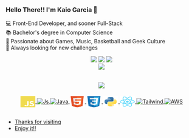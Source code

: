 ### Hello There!! I'm Kaio Garcia 👋

💻 Front-End Developer, and sooner Full-Stack <br/>
📚 Bachelor's degree in Computer Science <br/>
🎵 Passionate about Games, Music, Basketball and Geek Culture <br/>
📆 Always looking for new challenges

<div align="center">
    <a href="https://instagram.com/kaio_garcia_" target="_blank"><img src="https://img.shields.io/badge/-Instagram-%23E4405F?style=for-the-badge&logo=instagram&logoColor=white" target="_blank"></a>
<!--     <a href="https://twitter.com/KaiohGarcia" target="_blank"><img src="https://img.shields.io/badge/Twitter-1DA1F2?style=for-the-badge&logo=twitter&logoColor=white" target="_blank"></a>  -->
    <a href = "mailto:kaiofbgarcia@gmail.com"><img src="https://img.shields.io/badge/Gmail-D14836?style=for-the-badge&logo=gmail&logoColor=white" target="_blank"></a>
    <a href="https://www.linkedin.com/in/kaio-felipe-barbosa-garcia-912461196/" target="_blank"><img src="https://img.shields.io/badge/-LinkedIn-%230077B5?style=for-the-badge&logo=linkedin&logoColor=white" target="_blank"></a> <br/>
    <a href="https://www.canva.com/design/DAFbmH5TLrA/60WXEK9wuU6CKLu1ZftmqA/edit?utm_content=DAFbmH5TLrA&utm_campaign=designshare&utm_medium=link2&utm_source=sharebutton" target="_blank"><img src="https://img.shields.io/badge/-Currículo_PDF-B71C1C?style=for-the-badge&logoColor=white" target="_blank"></a>
<!--     <a href="https://kaiofbgarcia.netlify.app" target="_blank"><img src="https://img.shields.io/badge/-Personal site-B71C1C?style=for-the-badge&logoColor=white" target="_blank"></a> <br/> -->
</div>

 ##

<div align="center">
  <a href="https://github.com/kaiofbgarcia">
<!--   <img height="180em" src="https://github-readme-stats.vercel.app/api?username=kaiofbgarcia&show_icons=true&theme=midnight-purple&include_all_commits=true&count_private=true"/> -->
  <img height="180em" src="https://github-readme-stats.vercel.app/api/top-langs/?username=kaiofbgarcia&layout=compact&langs_count=7&theme=midnight-purple"/>
</div>
<div align="center" style="display: inline_block"><br>
   <img align="center" alt="Js" height="30" width="40" src="https://raw.githubusercontent.com/devicons/devicon/master/icons/javascript/javascript-plain.svg"/>
   <img align="center" alt="Js" height="30" width="40" src="https://cdn.jsdelivr.net/gh/devicons/devicon@latest/icons/typescript/typescript-plain.svg" />
   <img align="center" alt="Java" height="30" width="40" src="https://cdn.jsdelivr.net/gh/devicons/devicon/icons/java/java-original.svg" />
   <img align="center" alt="HTML" height="30" width="40" src="https://raw.githubusercontent.com/devicons/devicon/master/icons/html5/html5-original.svg">
   <img align="center" alt="CSS" height="30" width="40" src="https://raw.githubusercontent.com/devicons/devicon/master/icons/css3/css3-original.svg">
   <img align="center" alt="Python" height="30" width="40" src="https://raw.githubusercontent.com/devicons/devicon/master/icons/python/python-original.svg">
   <img align="center" alt="React" height="30" width="40" src="https://raw.githubusercontent.com/devicons/devicon/master/icons/react/react-original.svg">
<!--    <img align="center" alt="Bootstrap" height="30" width="40"  src="https://cdn.jsdelivr.net/gh/devicons/devicon/icons/bootstrap/bootstrap-plain.svg" /> -->
   <img align="center" alt="Tailwind" height="30" width="40" src="https://cdn.jsdelivr.net/gh/devicons/devicon@latest/icons/tailwindcss/tailwindcss-original.svg">
   <img align="center" alt="AWS" width="36" src="https://cdn.jsdelivr.net/gh/devicons/devicon@latest/icons/amazonwebservices/amazonwebservices-plain-wordmark.svg" />  
</div>

  ##

* Thanks for visiting <br/>
* Enjoy it!!

